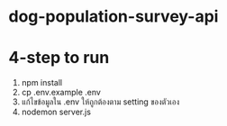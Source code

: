 # dog-population-survey-api

# 4-step to run
1) npm install
2) cp .env.example .env
3) แก้ไขข้อมูลใน .env ให้ถูกต้องตาม setting ของตัวเอง
4) nodemon server.js
